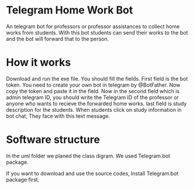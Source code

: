 # Telegram Home Work Bot
An telegram bot for professors or professor assistances to collect home works from students.
With this bot students can send their works to the bot and the bot will forward that to the person.

# How it works
Download and run the exe file. You should fill the fields.
First field is the bot token. You need to create your own bot in telegram by @BotFather. 
Now copy the token and paste it in the field.
Now in the second field which is admin telegram ID, you should write the Telegram ID of the professor 
or anyone who wants to recieve the forwarded home works.
last field is study description for the students. When students click on study information 
in bot chat, They face with this text message.

# Software structure
In the uml folder we planed the class digram. We used Telegram.bot package.

If you want to download and use the source codes, Install Telegram.bot package first.